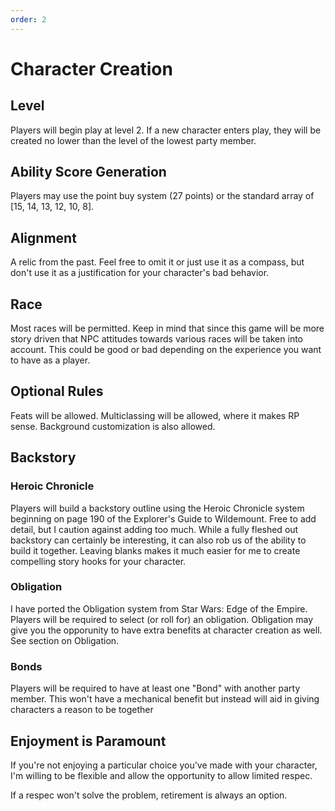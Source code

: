 ```yaml
---
order: 2
---
```



# Character Creation

## Level

Players will begin play at level 2. If a new character enters play, they will be created no lower than the level of the lowest party member.

## Ability Score Generation

Players may use the point buy system (27 points) or the standard array of [15, 14, 13, 12, 10, 8].

## Alignment

A relic from the past. Feel free to omit it or just use it as a compass, but don't use it as a justification for your character's bad behavior.

## Race

Most races will be permitted. Keep in mind that since this game will be more story driven that NPC attitudes towards various races will be taken into account. This could be good or bad depending on the experience you want to have as a player.

## Optional Rules

Feats will be allowed. Multiclassing will be allowed, where it makes RP sense. Background customization is also allowed.

## Backstory

### Heroic Chronicle

Players will build a backstory outline using the Heroic Chronicle system beginning on page 190 of the Explorer's Guide to Wildemount. Free to add detail, but I caution against adding too much. While a fully fleshed out backstory can certainly be interesting, it can also rob us of the ability to build it together. Leaving blanks makes it much easier for me to create compelling story hooks for your character.

### Obligation

I have ported the Obligation system from Star Wars: Edge of the Empire. Players will be required to select (or roll for) an obligation. Obligation may give you the opporunity to have extra benefits at character creation as well. See section on Obligation.

### Bonds

Players will be required to have at least one "Bond" with another party member. This won't have a mechanical benefit but instead will aid in giving characters a reason to be together

## Enjoyment is Paramount

If you're not enjoying a particular choice you've made with your character, I'm willing to be flexible and allow the opportunity to allow limited respec.

If a respec won't solve the problem, retirement is always an option.
